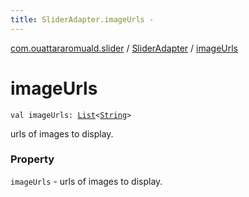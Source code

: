 ```yaml
---
title: SliderAdapter.imageUrls - 
---
```


[com.ouattararomuald.slider](../index.html) / [SliderAdapter](index.html) / [imageUrls](./image-urls.html)

# imageUrls

`val imageUrls: `[`List`](https://kotlinlang.org/api/latest/jvm/stdlib/kotlin.collections/-list/index.html)`<`[`String`](https://kotlinlang.org/api/latest/jvm/stdlib/kotlin/-string/index.html)`>`

urls of images to display.

### Property

`imageUrls` - urls of images to display.